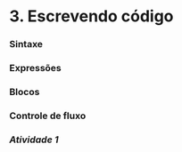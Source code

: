 # 3. Escrevendo código

### Sintaxe
### Expressões
### Blocos
### Controle de fluxo
### *Atividade 1*